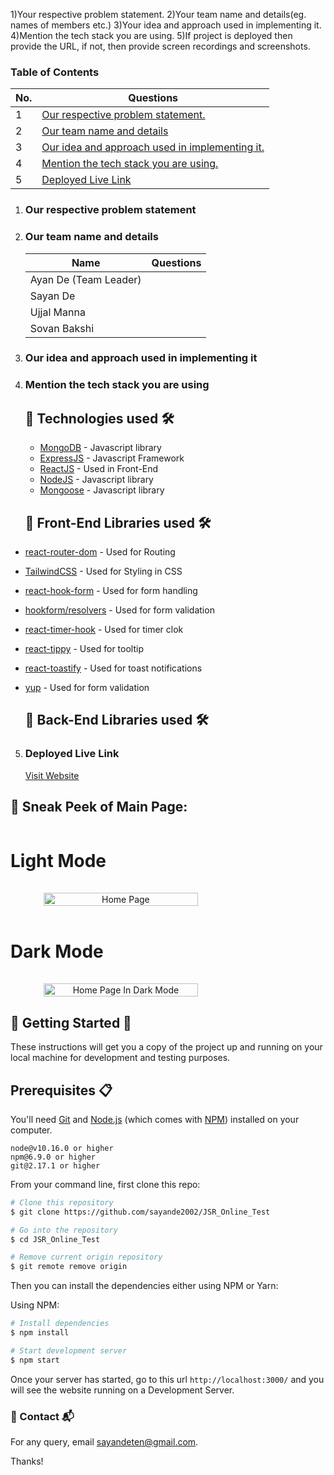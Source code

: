 1)Your respective problem statement.
2)Your team name and details(eg. names of members etc.)
3)Your idea and approach used in implementing it.
4)Mention the tech stack you are using.
5)If project is deployed then provide the URL, if not, then provide screen recordings and screenshots.

### Table of Contents

| No. | Questions                                                                                        |
| --- | ------------------------------------------------------------------------------------------------ |
| 1   | [Our respective problem statement.](#our-respective-problem-statement)                           |
| 2   | [Our team name and details](#our-team-name-and-details)                                          |
| 3   | [Our idea and approach used in implementing it.](#our-idea-and-approach-used-in-implementing-it) |
| 4   | [Mention the tech stack you are using.](#mention-the-tech-stack-you-are-using)                   |
| 5   | [Deployed Live Link](#deployed-Live-Link)                                                        |

1. ### Our respective problem statement
2. ### Our team name and details

   | Name                  | Questions |
   | --------------------- | --------- |
   | Ayan De (Team Leader) |           |
   | Sayan De              |           |
   | Ujjal Manna           |           |
   | Sovan Bakshi          |           |

3. ### Our idea and approach used in implementing it
4. ### Mention the tech stack you are using

   ## 📌 Technologies used 🛠️

   - [MongoDB](https://reactjs.org) - Javascript library
   - [ExpressJS](https://reactjs.org) - Javascript Framework
   - [ReactJS](https://reactjs.org) - Used in Front-End
   - [NodeJS](https://reactjs.org) - Javascript library
   - [Mongoose](https://reactjs.org) - Javascript library

   ## 📌 Front-End Libraries used 🛠️

- [react-router-dom](https://www.npmjs.com/package/react-router) - Used for Routing
- [TailwindCSS](https://www.w3.org/Style/CSS/Overview.en.html) - Used for Styling in CSS
- [react-hook-form](https://react-icons.github.io/react-icons/) - Used for form handling
- [hookform/resolvers](https://react-icons.github.io/react-icons/) - Used for form validation
- [react-timer-hook](https://react-icons.github.io/react-icons/) - Used for timer clok
- [react-tippy](https://react-icons.github.io/react-icons/) - Used for tooltip
- [react-toastify](https://www.docker.com/) - Used for toast notifications
- [yup](https://www.docker.com/) - Used for form validation

  ## 📌 Back-End Libraries used 🛠️

5. ### Deployed Live Link
   [Visit Website](https://sayande.tech/)

## 📌 Sneak Peek of Main Page:

<div align="center" style="
    flex-wrap: wrap;
    display: flex;
    gap: 1rem;
">
<h1> Light Mode </h1>
  <img src="https://user-images.githubusercontent.com/107565578/209658089-85462f6e-7550-428d-9000-965e2c56e526.png" alt="Home Page" width="70%">
<h1> Dark Mode </h1>
  <img src="https://user-images.githubusercontent.com/107565578/209658335-d8301a73-b17b-40e4-a199-818a1e3ef4d8.png" alt="Home Page In Dark Mode" width="70%">
</div>

## 📌 Getting Started 🚀

These instructions will get you a copy of the project up and running on your local machine for development and testing purposes.

## Prerequisites 📋

You'll need [Git](https://git-scm.com) and [Node.js](https://nodejs.org/en/download/) (which comes with [NPM](http://npmjs.com)) installed on your computer.

```
node@v10.16.0 or higher
npm@6.9.0 or higher
git@2.17.1 or higher
```

From your command line, first clone this repo:

```bash
# Clone this repository
$ git clone https://github.com/sayande2002/JSR_Online_Test

# Go into the repository
$ cd JSR_Online_Test

# Remove current origin repository
$ git remote remove origin
```

Then you can install the dependencies either using NPM or Yarn:

Using NPM:

```bash
# Install dependencies
$ npm install

# Start development server
$ npm start
```

Once your server has started, go to this url `http://localhost:3000/` and you will see the website running on a Development Server.

### 📌 Contact 📬

For any query, email sayandeten@gmail.com.

Thanks!
